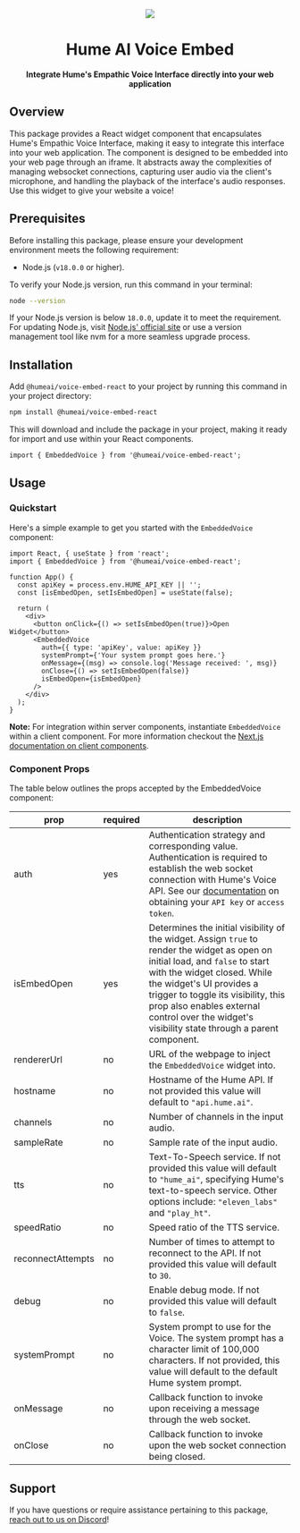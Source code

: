<div align="center">
  <img src="https://storage.googleapis.com/hume-public-logos/hume/hume-banner.png">
  <h1>Hume AI Voice Embed</h1>
  <p>
    <strong>Integrate Hume's Empathic Voice Interface directly into your web application</strong>
  </p>
</div>

## Overview

This package provides a React widget component that encapsulates Hume's Empathic Voice Interface, making it easy to integrate this interface into your web application. The component is designed to be embedded into your web page through an iframe. It abstracts away the complexities of managing websocket connections, capturing user audio via the client's microphone, and handling the playback of the interface's audio responses. Use this widget to give your website a voice!

## Prerequisites

Before installing this package, please ensure your development environment meets the following requirement:

- Node.js (`v18.0.0` or higher).

To verify your Node.js version, run this command in your terminal:

```sh
node --version
```

If your Node.js version is below `18.0.0`, update it to meet the requirement. For updating Node.js, visit [Node.js' official site](https://nodejs.org/) or use a version management tool like nvm for a more seamless upgrade process.

## Installation

Add `@humeai/voice-embed-react` to your project by running this command in your project directory:

```bash
npm install @humeai/voice-embed-react
```

This will download and include the package in your project, making it ready for import and use within your React components.

```tsx
import { EmbeddedVoice } from '@humeai/voice-embed-react';
```

## Usage

### Quickstart

Here's a simple example to get you started with the `EmbeddedVoice` component:

```tsx
import React, { useState } from 'react';
import { EmbeddedVoice } from '@humeai/voice-embed-react';

function App() {
  const apiKey = process.env.HUME_API_KEY || '';
  const [isEmbedOpen, setIsEmbedOpen] = useState(false);

  return (
    <div>
      <button onClick={() => setIsEmbedOpen(true)}>Open Widget</button>
      <EmbeddedVoice
        auth={{ type: 'apiKey', value: apiKey }}
        systemPrompt={'Your system prompt goes here.'}
        onMessage={(msg) => console.log('Message received: ', msg)}
        onClose={() => setIsEmbedOpen(false)}
        isEmbedOpen={isEmbedOpen}
      />
    </div>
  );
}
```

**Note:** For integration within server components, instantiate `EmbeddedVoice` within a client component. For more information checkout the [Next.js documentation on client components](https://nextjs.org/docs/app/building-your-application/rendering/client-components).

### Component Props

The table below outlines the props accepted by the EmbeddedVoice component:

| prop              | required | description                                                                                                                                                                                                                                                                                                                         |
| ----------------- | -------- | ----------------------------------------------------------------------------------------------------------------------------------------------------------------------------------------------------------------------------------------------------------------------------------------------------------------------------------- |
| auth              | yes      | Authentication strategy and corresponding value. Authentication is required to establish the web socket connection with Hume's Voice API. See our [documentation](https://dev.hume.ai/docs/quick-start#getting-your-api-key) on obtaining your `API key` or `access token`.                                                         |
| isEmbedOpen       | yes      | Determines the initial visibility of the widget. Assign `true` to render the widget as open on initial load, and `false` to start with the widget closed. While the widget's UI provides a trigger to toggle its visibility, this prop also enables external control over the widget's visibility state through a parent component. |
| rendererUrl       | no       | URL of the webpage to inject the `EmbeddedVoice` widget into.                                                                                                                                                                                                                                                                       |
| hostname          | no       | Hostname of the Hume API. If not provided this value will default to `"api.hume.ai"`.                                                                                                                                                                                                                                               |
| channels          | no       | Number of channels in the input audio.                                                                                                                                                                                                                                                                                              |
| sampleRate        | no       | Sample rate of the input audio.                                                                                                                                                                                                                                                                                                     |
| tts               | no       | Text-To-Speech service. If not provided this value will default to `"hume_ai"`, specifying Hume's text-to-speech service. Other options include: `"eleven_labs"` and `"play_ht"`.                                                                                                                                                   |
| speedRatio        | no       | Speed ratio of the TTS service.                                                                                                                                                                                                                                                                                                     |
| reconnectAttempts | no       | Number of times to attempt to reconnect to the API. If not provided this value will default to `30`.                                                                                                                                                                                                                                |
| debug             | no       | Enable debug mode. If not provided this value will default to `false`.                                                                                                                                                                                                                                                              |
| systemPrompt      | no       | System prompt to use for the Voice. The system prompt has a character limit of 100,000 characters. If not provided, this value will default to the default Hume system prompt.                                                                                                                                                              |
| onMessage         | no       | Callback function to invoke upon receiving a message through the web socket.                                                                                                                                                                                                                                                        |
| onClose           | no       | Callback function to invoke upon the web socket connection being closed.                                                                                                                                                                                                                                                            |

## Support

If you have questions or require assistance pertaining to this package, [reach out to us on Discord](https://discord.com/invite/WPRSugvAm6)!
